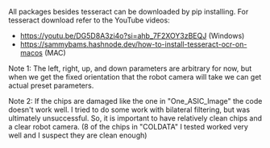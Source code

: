 All packages besides tesseract can be downloaded by pip installing. 
For tesseract download refer to the YouTube videos: 
  * https://youtu.be/DG5D8A3zi4o?si=ahb_7F2XOY3zBEQJ  (Windows)
  * https://sammybams.hashnode.dev/how-to-install-tesseract-ocr-on-macos (MAC)

Note 1: The left, right, up, and down parameters are arbitrary for now, but when we get the fixed orientation that the robot camera will take we can get actual preset parameters.

Note 2: If the chips are damaged like the one in "One_ASIC_Image" the code doesn't work well. I tried to do some work with bilateral filtering, but was ultimately unsuccessful.
So, it is important to have relatively clean chips and a clear robot camera. (8 of the chips in "COLDATA" I tested worked very well and I suspect they are clean enough)
